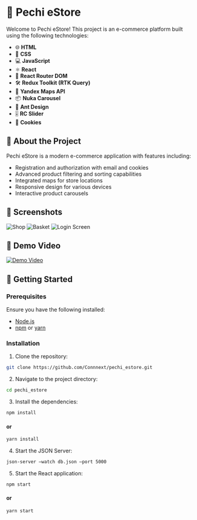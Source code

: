 # 🛒 Pechi eStore

Welcome to Pechi eStore! This project is an e-commerce platform built using the following technologies:

- 🌐 **HTML**
- 🎨 **CSS**
- 💻 **JavaScript**
- ⚛ **React**
- 🔀 **React Router DOM**
- 🛠 **Redux Toolkit (RTK Query)**
- 📍 **Yandex Maps API**
- 📦 **Nuka Carousel**
- 🎨 **Ant Design**
- 🎚 **RC Slider**
- 🍪 **Cookies**

## 📖 About the Project

Pechi eStore is a modern e-commerce application with features including:

- Registration and authorization with email and cookies
- Advanced product filtering and sorting capabilities
- Integrated maps for store locations
- Responsive design for various devices
- Interactive product carousels

## 📸 Screenshots

![Shop](assets/dashboard.png)
![Basket](assets/dashboard.png)
![Login Screen](assets/login_screen.png)

## 🎥 Demo Video

[![Demo Video](http://img.youtube.com/vi/abcd1234/0.jpg)](http://www.youtube.com/watch?v=abcd1234)

## 🚀 Getting Started

### Prerequisites

Ensure you have the following installed:

- [Node.js](https://nodejs.org/)
- [npm](https://www.npmjs.com/) or [yarn](https://yarnpkg.com/)

### Installation

1. Clone the repository:

```bash
git clone https://github.com/Connnext/pechi_estore.git
```

2. Navigate to the project directory:

```bash
cd pechi_estore
```

3. Install the dependencies:

```bash
npm install
```

#### or

```bash
yarn install
```

4. Start the JSON Server:

```bash
json-server —watch db.json —port 5000
```

5. Start the React application:

```bash
npm start
```

#### or

```bash
yarn start
```
